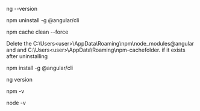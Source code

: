 ng --version

npm uninstall -g @angular/cli

npm cache clean --force

Delete the C:\Users\<user>\AppData\Roaming\npm\node_modules\@angular and and C:\Users\<user>\AppData\Roaming\npm-cachefolder. if it exists after uninstalling 

npm install -g @angular/cli

ng version

npm -v

node -v
